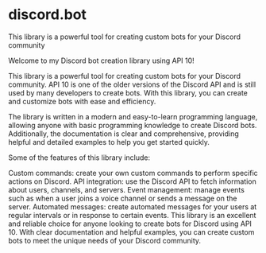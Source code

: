# discord.bot
This library is a powerful tool for creating custom bots for your Discord community

Welcome to my Discord bot creation library using API 10!

This library is a powerful tool for creating custom bots for your Discord community. API 10 is one of the older versions of the Discord API and is still used by many developers to create bots. With this library, you can create and customize bots with ease and efficiency.

The library is written in a modern and easy-to-learn programming language, allowing anyone with basic programming knowledge to create Discord bots. Additionally, the documentation is clear and comprehensive, providing helpful and detailed examples to help you get started quickly.

Some of the features of this library include:

Custom commands: create your own custom commands to perform specific actions on Discord.
API integration: use the Discord API to fetch information about users, channels, and servers.
Event management: manage events such as when a user joins a voice channel or sends a message on the server.
Automated messages: create automated messages for your users at regular intervals or in response to certain events.
This library is an excellent and reliable choice for anyone looking to create bots for Discord using API 10. With clear documentation and helpful examples, you can create custom bots to meet the unique needs of your Discord community.
